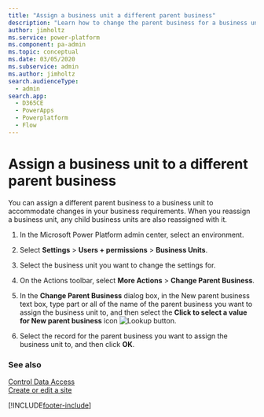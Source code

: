 ```yaml
---
title: "Assign a business unit a different parent business"
description: "Learn how to change the parent business for a business unit and its child business units."
author: jimholtz
ms.service: power-platform
ms.component: pa-admin
ms.topic: conceptual
ms.date: 03/05/2020
ms.subservice: admin
ms.author: jimholtz
search.audienceType: 
  - admin
search.app:
  - D365CE
  - PowerApps
  - Powerplatform
  - Flow
---
```

# Assign a business unit to a different parent business

You can assign a different parent business to a business unit to accommodate changes in your business requirements. When you reassign a business unit, any child business units are also reassigned with it.  
  
1. In the Microsoft Power Platform admin center, select an environment. 

2. Select **Settings** > **Users + permissions** > **Business Units**.  
  
3. Select the business unit you want to change the settings for.  
  
4. On the Actions toolbar, select **More Actions** > **Change Parent Business**.  
  
5. In the **Change Parent Business** dialog box, in the New parent business text box, type part or all of the name of the parent business you want to assign the business unit to, and then select the **Click to select a value for New parent business** icon  ![Lookup button](media/lookup-4.png "Lookup button").
  
6. Select the record for the parent business you want to assign the business unit to, and then click **OK**.  
  
### See also  
 [Control Data Access](../admin/security-roles-privileges.md)   
 [Create or edit a site](../admin/create-edit-site.md)


[!INCLUDE[footer-include](../includes/footer-banner.md)]

